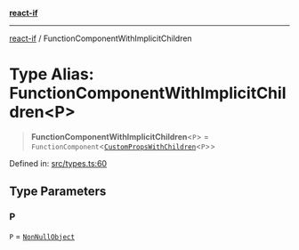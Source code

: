 [**react-if**](../README.md)

***

[react-if](../globals.md) / FunctionComponentWithImplicitChildren

# Type Alias: FunctionComponentWithImplicitChildren\<P\>

> **FunctionComponentWithImplicitChildren**\<`P`\> = `FunctionComponent`\<[`CustomPropsWithChildren`](CustomPropsWithChildren.md)\<`P`\>\>

Defined in: [src/types.ts:60](https://github.com/romac/react-if/blob/b27a034a649d8fa183e24e0dd9e2fd757ce75c1f/src/types.ts#L60)

## Type Parameters

### P

`P` = [`NonNullObject`](NonNullObject.md)
